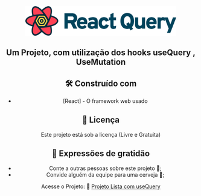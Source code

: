<div align="center">
<img src="docs/images/react-query-logo.svg"  width="400" alt="Logo" />
 
 
 
## Um Projeto, com utilização dos hooks useQuery , UseMutation

## 🛠️ Construído com

* [React] - O framework web usado

## 📄 Licença

Este projeto está sob a licença (Livre e Gratuita) 

## 🎁 Expressões de gratidão

* Conte a outras pessoas sobre este projeto 📢;
* Convide alguém da equipe para uma cerveja 🍺;

 Acesse o Projeto: 🚀  <a href="https://projetotodolist.vercel.app/" target="_blank">Projeto Lista com useQuery</a>
